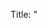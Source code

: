 Title: "<Title Here>" - DEI WG Community Office Hour -

Body:
<Heading>

Summary
<Summary>

## Topics Discussed
1. <First Topic>
2. <Second Topic>
3. <Third Topic>

Learnings Observed
Mentees can ...

Maintainers can ...

Learn more today: Visit OpenSSF DEI Working Group - hyperlink
